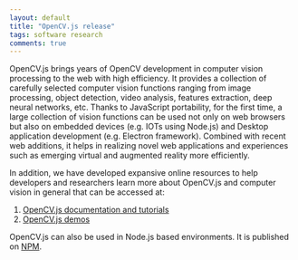 ```yaml
---
layout: default
title: "OpenCV.js release"
tags: software research
comments: true
---
```

OpenCV.js brings years of OpenCV development in computer vision processing to the web with high efficiency. It provides a collection of carefully selected computer vision functions ranging from image processing, object detection, video analysis, features extraction, deep neural networks, etc. Thanks to JavaScript portability, for the first time, a large collection of vision functions can be used not only on web browsers but also on embedded devices (e.g. IOTs using Node.js) and Desktop application development (e.g. Electron framework). Combined with recent web additions, it helps in realizing novel web applications and experiences such as emerging virtual and augmented reality more efficiently.

In addition, we have developed expansive online resources to help developers and researchers learn more about OpenCV.js and computer vision in general that can be accessed at:

1. [OpenCV.js documentation and tutorials](https://docs.opencv.org)
2. [OpenCV.js demos](https://codepen.io/collection/nJbkNo/)

OpenCV.js can also be used in Node.js based environments. It is published on [NPM](https://www.npmjs.com/package/opencv.js).
